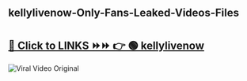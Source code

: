 
 ## kellylivenow-Only-Fans-Leaked-Videos-Files

# <h2><a href="https://mediaupload.pro?kellylivenow">🔗 Click to LINKS ⏩⏩ 👉 🟢 kellylivenow </a></h2>

<a href="https://mediaupload.pro?kellylivenow" rel="nofollow" data-target="animated-image.originalLink"><img src="https://i.ibb.co.com/xMMVF88/686577567.gif" alt="Viral Video Original" style="max-width: 100%; display: inline-block;" data-target="animated-image.originalImage"></a>